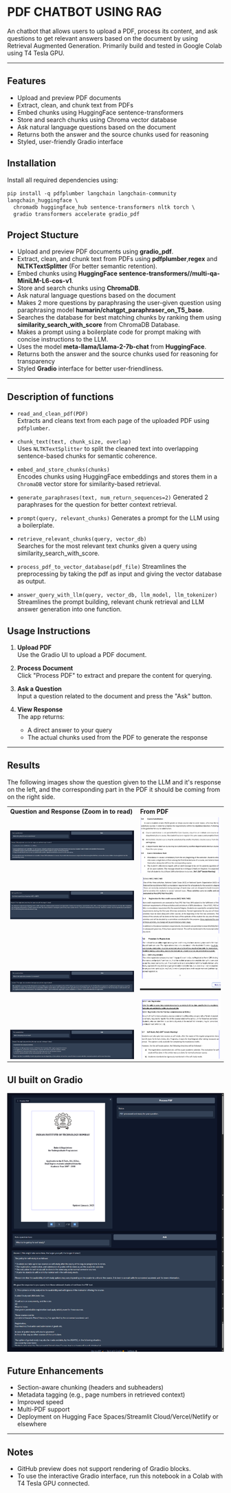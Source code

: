 # PDF CHATBOT USING RAG

An chatbot that allows users to upload a PDF, process its content, and ask questions to get relevant answers based on the document by using Retrieval Augmented Generation. Primarily build and tested in Google Colab using T4 Tesla GPU.

---
## Features

- Upload and preview PDF documents
- Extract, clean, and chunk text from PDFs
- Embed chunks using HuggingFace sentence-transformers
- Store and search chunks using Chroma vector database
- Ask natural language questions based on the document
- Returns both the answer and the source chunks used for reasoning
- Styled, user-friendly Gradio interface

## Installation

Install all required dependencies using:

```
pip install -q pdfplumber langchain langchain-community langchain_huggingface \
  chromadb huggingface_hub sentence-transformers nltk torch \
  gradio transformers accelerate gradio_pdf
```

## Project Stucture

- Upload and preview PDF documents using **gradio_pdf**.
- Extract, clean, and chunk text from PDFs using **pdfplumber**,**regex** and **NLTKTextSplitter** (For better semantic retention).
- Embed chunks using **HuggingFace sentence-transformers//multi-qa-MiniLM-L6-cos-v1**.
- Store and search chunks using **ChromaDB**.
- Ask natural language questions based on the document
- Makes 2 more questions by paraphrasing the user-given question using paraphrasing model **humarin/chatgpt_paraphraser_on_T5_base**.
- Searches the database for best matching chunks by ranking them using **similarity_search_with_score** from ChromaDB Database.
- Makes a prompt using a boilerplate code for prompt making with concise instructions to the LLM.
- Uses the model **meta-llama/Llama-2-7b-chat** from **HuggingFace**.
- Returns both the answer and the source chunks used for reasoning for transparency
- Styled **Gradio** interface for better user-friendliness.

---

## Description of functions

- `read_and_clean_pdf(PDF)`  
  Extracts and cleans text from each page of the uploaded PDF using `pdfplumber`.

- `chunk_text(text, chunk_size, overlap)`  
  Uses `NLTKTextSplitter` to split the cleaned text into overlapping sentence-based chunks for semantic coherence.

- `embed_and_store_chunks(chunks)`  
  Encodes chunks using HuggingFace embeddings and stores them in a `ChromaDB` vector store for similarity-based retrieval.

- `generate_paraphrases(text, num_return_sequences=2)`
  Generated 2 paraphrases for the question for better context retrieval.

- `prompt(query, relevant_chunks)`
  Generates a prompt for the LLM using a boilerplate.

- `retrieve_relevant_chunks(query, vector_db)`  
  Searches for the most relevant text chunks given a query using similarity_search_with_score.

- `process_pdf_to_vector_database(pdf_file)`
  Streamlines the preprocessing by taking the pdf as input and giving the vector database as output.
  
- `answer_query_with_llm(query, vector_db, llm_model, llm_tokenizer)`  
  Streamlines the prompt building, relevant chunk retrieval and LLM answer generation into one function.



## Usage Instructions

1. **Upload PDF**  
   Use the Gradio UI to upload a PDF document.

2. **Process Document**  
   Click "Process PDF" to extract and prepare the content for querying.

3. **Ask a Question**  
   Input a question related to the document and press the "Ask" button.

4. **View Response**  
   The app returns:
   - A direct answer to your query
   - The actual chunks used from the PDF to generate the response

---

## Results
The following images show the question given to the LLM and it's response on the left, and the corresponding part in the PDF it should be coming from on the right side.
<table>
  <tr>
    <td style="width: 60%"><strong>Question and Response (Zoom in to read)</strong></td>
    <td style="width: 40%;"><strong>From PDF</strong></td>
  </tr>
  <tr>
    <td style="width: 60%;"><img src="QnA Results/Question 1.png" width="100%"></td>
    <td style="width: 40%;"><img src="QnA Results/Context 1.png" width="100%"></td>
  </tr>
  <tr>
    <td style="width: 60%;"><img src="QnA Results/Question 2.png" width="100%"></td>
    <td style="width: 40%;"><img src="QnA Results/Context 2.png" width="100%"><img src="QnA Results/Context 2-2.png" width="100%"></td>
  </tr>
  <tr>
    <td style="width: 60%;"><img src="QnA Results/Question 3.png" width="100%"></td>
    <td style="width: 40%;"><img src="QnA Results/Context 3.png" width="100%"></td>
  </tr>
  <tr>
    <td style="width: 60%;"><img src="QnA Results/Question 4.png" width="100%"></td>
    <td style="width: 40%;"><img src="QnA Results/Context 4.png" width="100%"></td>
  </tr>
</table>


## UI  built on Gradio

<p>
  <img src = "Full UI Image.png">
</p>


## Future Enhancements

- Section-aware chunking (headers and subheaders)
- Metadata tagging (e.g., page numbers in retrieved context)
- Improved speed 
- Multi-PDF support
- Deployment on Hugging Face Spaces/Streamlit Cloud/Vercel/Netlify or elsewhere

---

## Notes


- GitHub preview does not support rendering of Gradio blocks.
- To use the interactive Gradio interface, run this notebook in a Colab with T4 Tesla GPU connected.
